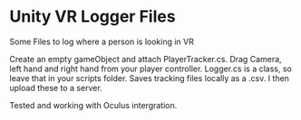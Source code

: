# Unity VR Logger Files


Some Files to log where a person is looking in VR

Create an empty gameObject and attach PlayerTracker.cs. Drag Camera, left hand and right hand from your player controller. Logger.cs is a class, so leave that in your scripts folder.
Saves tracking files locally as a .csv. I then upload these to a server.

Tested and working with Oculus intergration. 

